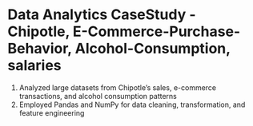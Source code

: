 # Data Analytics CaseStudy - Chipotle, E-Commerce-Purchase-Behavior, Alcohol-Consumption, salaries

1)	Analyzed large datasets from Chipotle’s sales, e-commerce transactions, and alcohol consumption patterns
2)	Employed Pandas and NumPy for data cleaning, transformation, and feature engineering
